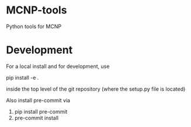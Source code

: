 # MCNP-tools
Python tools for MCNP

# Development

For a local install and for development, use

  pip install -e .

inside the top level of the git repository (where the setup.py file is located)

Also install pre-commit via

1) pip install pre-commit
2) pre-commit install


